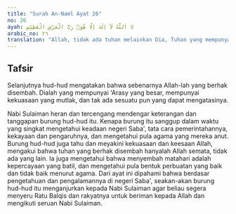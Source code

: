 ```yaml
---
title: "Surah An-Naml Ayat 26"
no: 26
ayah: اَللّٰهُ لَآ اِلٰهَ اِلَّا هُوَۙ رَبُّ الْعَرْشِ الْعَظِيْمِ ۩ 
arabic_no: ٢٦
translation: "Allah, tidak ada tuhan melainkan Dia, Tuhan yang mempunyai ‘Arsy yang agung.”"
---
```


## Tafsir

Selanjutnya hud-hud mengatakan bahwa sebenarnya Allah-lah yang berhak disembah. Dialah yang mempunyai 'Arasy yang besar, mempunyai kekuasaan yang mutlak, dan tak ada sesuatu pun yang dapat mengatasinya.

Nabi Sulaiman heran dan tercengang mendengar keterangan dan tanggapan burung hud-hud itu. Kenapa burung itu sanggup dalam waktu yang singkat mengetahui keadaan negeri Saba', tata cara pemerintahannya, kekayaan dan pengaruhnya, dan mengetahui pula agama yang mereka anut. Burung hud-hud juga tahu dan meyakini kekuasaan dan keesaan Allah, mengakui bahwa tuhan yang berhak disembah hanyalah Allah semata, tidak ada yang lain. Ia juga mengetahui bahwa menyembah matahari adalah kepercayaan yang batil, dan mengetahui pula bentuk perbuatan yang baik dan tidak baik menurut agama. Dari ayat ini dipahami bahwa berdasar pengetahuan dan pengalamannya di negeri Saba', seakan-akan burung hud-hud itu menganjurkan kepada Nabi Sulaiman agar beliau segera menyeru Ratu Balqis dan rakyatnya untuk beriman kepada Allah dan mengikuti seruan Nabi Sulaiman.